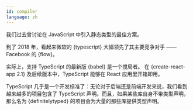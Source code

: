 ```yaml
---
id: compiler  
language: zh
---
```


我们过去曾讨论在 JavaScript 中引入静态类型的最佳方案。

到了 2018 年，看起来微软的 {typescript} 大幅领先了其主要竞争对手 —— Facebook 的 {flow}。

实际上，支持 TypeScript 的最新版 {babel} 是一个搅局者。
在 {create-react-app 2.1} 及后续版本中，TypeScript 能够在 React 应用里开箱即用。

TypeScript 几乎是一个开发标准了：无论对于后端还是前端开发来说，我们看到越来越多的项目包含了 TypeScript 声明。而且，如果某些库自身不带类型声明，那么名为 {definitelytyped} 的项目会为大量的那些库提供类型声明。


